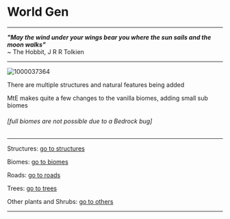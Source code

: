 # World Gen

---

***"May the wind under your wings bear you where the sun sails and the moon walks"***\
~ The Hobbit, J R R Tolkien

---

![1000037364](https://github.com/1D10T1C-STUD10S/more-to-explore/assets/112738649/f1fdad4a-4500-42ac-871b-868311be023e)

There are multiple structures and natural features being added

MtE makes quite a few changes to the vanilla biomes, adding small sub biomes
###### [full biomes are not possible due to a Bedrock bug]

---

Structures: [go to structures](https://1d10t1c-stud10s.github.io/more-to-explore/structures.html)

Biomes: [go to biomes](https://1d10t1c-stud10s.github.io/more-to-explore/biomes.html)

Roads: [go to roads](https://1d10t1c-stud10s.github.io/more-to-explore/road.html)

Trees: [go to trees](https://1d10t1c-stud10s.github.io/more-to-explore/trees.html)

Other plants and Shrubs: [go to others](https://1d10t1c-stud10s.github.io/plants.html)

---
